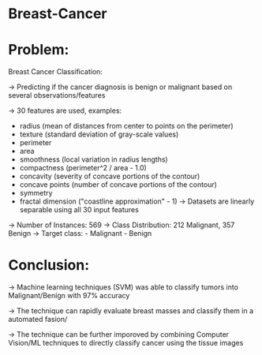 # Breast-Cancer

# Problem:

Breast Cancer Classification:

-> Predicting if the cancer diagnosis is benign or malignant based on several observations/features

-> 30 features are used, examples:

  - radius (mean of distances from center to points on the perimeter)
  - texture (standard deviation of gray-scale values)
  - perimeter
  - area
  - smoothness (local variation in radius lengths)
  - compactness (perimeter^2 / area - 1.0)
  - concavity (severity of concave portions of the contour)
  - concave points (number of concave portions of the contour)
  - symmetry 
  - fractal dimension ("coastline approximation" - 1)
-> Datasets are linearly separable using all 30 input features

-> Number of Instances: 569
-> Class Distribution: 212 Malignant, 357 Benign
-> Target class:
     - Malignant
     - Benign
     
 
 # Conclusion:
 
-> Machine learning techniques (SVM) was able to classify tumors into Malignant/Benign with 97% accuracy

-> The technique can rapidly evaluate breast masses and classify them in a automated fasion/

-> The technique can be further imporoved by combining Computer Vision/ML techniques to directly classify cancer using the tissue images
 
 
